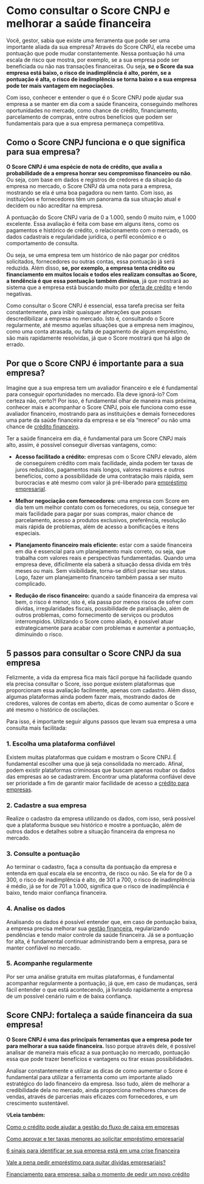 # Como consultar o Score CNPJ e melhorar a saúde financeira

Você, gestor, sabia que existe uma ferramenta que pode ser uma importante aliada da sua empresa? Através do Score CNPJ, ela recebe uma pontuação que pode mudar constantemente. Nessa pontuação há uma escala de risco que mostra, por exemplo, se a sua empresa pode ser beneficiada ou não nas transações financeiras. Ou seja, **se o Score da sua empresa está baixo, o risco de inadimplência é alto, porém, se a pontuação é alta, o risco de inadimplência se torna baixo e a sua empresa pode ter mais vantagem em negociações**.

Com isso, conhecer e entender o que é o Score CNPJ pode ajudar sua empresa a se manter em dia com a saúde financeira, conseguindo melhores oportunidades no mercado, como chance de crédito, financiamento, parcelamento de compras, entre outros benefícios que podem ser fundamentais para que a sua empresa permaneça competitiva.

## **Como o Score CNPJ funciona e o que significa para sua empresa?**

**O Score CNPJ é uma espécie de nota de crédito, que avalia a probabilidade de a empresa honrar seu compromisso financeiro ou não**. Ou seja, com base em dados e registros de credores e da situação da empresa no mercado, o Score CNPJ dá uma nota para a empresa, mostrando se ela é uma boa pagadora ou nem tanto. Com isso, as instituições e fornecedores têm um panorama da sua situação atual e decidem ou não acreditar na empresa.

A pontuação do Score CNPJ varia de 0 a 1.000, sendo 0 muito ruim, e 1.000 excelente. Essa avaliação é feita com base em alguns itens, como os pagamentos e histórico de crédito, o relacionamento com o mercado, os dados cadastrais e regularidade jurídica, o perfil econômico e o comportamento de consulta.

Ou seja, se uma empresa tem um histórico de não pagar por créditos solicitados, fornecedores ou outras contas, essa pontuação já será reduzida. Além disso, **se, por exemplo, a empresa tenta crédito ou financiamento em muitos locais e todos eles realizam consultas ao Score, a tendência é que essa pontuação também diminua**, já que mostrará ao sistema que a empresa está buscando muito por [oferta de crédito](https://meubolso.mercadopago.com.br/oferta-de-credito-como-conseguir) e tendo negativas.

Como consultar o Score CNPJ é essencial, essa tarefa precisa ser feita constantemente, para inibir quaisquer alterações que possam descredibilizar a empresa no mercado. Isto é, consultando o Score regularmente, até mesmo aquelas situações que a empresa nem imaginou, como uma conta atrasada, ou falta de pagamento de algum empréstimo, são mais rapidamente resolvidas, já que o Score mostrará que há algo de errado.

## **Por que o Score CNPJ é importante para a sua empresa?**

Imagine que a sua empresa tem um avaliador financeiro e ele é fundamental para conseguir oportunidades no mercado. Ela deve ignorá-lo? Com certeza não, certo?! Por isso, é fundamental olhar de maneira mais próxima, conhecer mais e acompanhar o Score CNPJ, pois ele funciona como esse avaliador financeiro, mostrando para as instituições e demais fornecedores uma parte da saúde financeira da empresa e se ela “merece” ou não uma chance de [crédito financeiro](https://meubolso.mercadopago.com.br/credito-financeiro-mercado-pago).

Ter a saúde financeira em dia, é fundamental para um Score CNPJ mais alto, assim, é possível conseguir diversas vantagens, como:

- **Acesso facilitado a crédito:** empresas com o Score CNPJ elevado, além de conseguirem crédito com mais facilidade, ainda podem ter taxas de juros reduzidos, pagamentos mais longos, valores maiores e outros benefícios, como a possibilidade de uma contratação mais rápida, sem burocracias e até mesmo com valor já pré-liberado para [empréstimo empresarial](https://meubolso.mercadopago.com.br/como-obter-emprestimo-empresarial-online-seguro).

- **Melhor negociação com fornecedores:** uma empresa com Score em dia tem um melhor contato com os fornecedores, ou seja, consegue ter mais facilidade para pagar por suas compras, maior chance de parcelamento, acesso a produtos exclusivos, preferência, resolução mais rápida de problemas, além de acesso a bonificações e itens especiais.

- **Planejamento financeiro mais eficiente:** estar com a saúde financeira em dia é essencial para um planejamento mais correto, ou seja, que trabalha com valores reais e perspectivas fundamentadas. Quando uma empresa deve, dificilmente ela saberá a situação dessa dívida em três meses ou mais. Sem visibilidade, torna-se difícil precisar seu status. Logo, fazer um planejamento financeiro também passa a ser muito complicado.

- **Redução de risco financeiro:** quando a saúde financeira da empresa vai bem, o risco é menor, isto é, ela passa por menos riscos de sofrer com dívidas, irregularidades fiscais, possibilidade de paralisação, além de outros problemas, como fornecimento de serviços ou produtos interrompidos. Utilizando o Score como aliado, é possível atuar estrategicamente para acabar com problemas e aumentar a pontuação, diminuindo o risco.

## **5 passos para consultar o Score CNPJ da sua empresa**

Felizmente, a vida da empresa fica mais fácil porque há facilidade quando ela precisa consultar o Score, isso porque existem plataformas que proporcionam essa avaliação facilmente, apenas com cadastro. Além disso, algumas plataformas ainda podem fazer mais, mostrando dados de credores, valores de contas em aberto, dicas de como aumentar o Score e até mesmo o histórico de oscilações.

Para isso, é importante seguir alguns passos que levam sua empresa a uma consulta mais facilitada:

### **1. Escolha uma plataforma confiável**

Existem muitas plataformas que cuidam e mostram o Score CNPJ. É fundamental escolher uma que já seja consolidada no mercado. Afinal, podem existir plataformas criminosas que buscam apenas roubar os dados das empresas ao se cadastrarem. Encontrar uma plataforma confiável deve ser prioridade a fim de garantir maior facilidade de acesso a [crédito para empresas](https://meubolso.mercadopago.com.br/credito-para-empresas-opcoes-tradicionais).

### **2. Cadastre a sua empresa**

Realize o cadastro da empresa utilizando os dados, com isso, será possível que a plataforma busque seu histórico e mostre a pontuação, além de outros dados e detalhes sobre a situação financeira da empresa no mercado.

### **3. Consulte a pontuação**

Ao terminar o cadastro, faça a consulta da pontuação da empresa e entenda em qual escala ela se encontra, de risco ou não. Se ela for de 0 a 300, o risco de inadimplência é alto, de 301 a 700, o risco de inadimplência é médio, já se for de 701 a 1.000, significa que o risco de inadimplência é baixo, tendo maior confiança financeira.

### **4. Analise os dados**

Analisando os dados é possível entender que, em caso de pontuação baixa, a empresa precisa melhorar sua [gestão financeira](https://meubolso.mercadopago.com.br/gestao-financeira-mercado-pago-ecommerce), regularizando pendências e tendo maior controle da saúde financeira. Já se a pontuação for alta, é fundamental continuar administrando bem a empresa, para se manter confiável no mercado.

### **5. Acompanhe regularmente**

Por ser uma análise gratuita em muitas plataformas, é fundamental acompanhar regularmente a pontuação, já que, em caso de mudanças, será fácil entender o que está acontecendo, já livrando rapidamente a empresa de um possível cenário ruim e de baixa confiança.

## **Score CNPJ: fortaleça a saúde financeira da sua empresa!**

**O Score CNPJ é uma das principais ferramentas que a empresa pode ter para melhorar a sua saúde financeira.** Isso porque através dele, é possível analisar de maneira mais eficaz a sua pontuação no mercado, pontuação essa que pode trazer benefícios e vantagens ou tirar essas possibilidades.

Analisar constantemente e utilizar as dicas de como aumentar o Score é fundamental para utilizar a ferramenta como um importante aliado estratégico do lado financeiro da empresa. Isso tudo, além de melhorar a credibilidade dela no mercado, ainda proporciona melhores chances de vendas, através de parcerias mais eficazes com fornecedores, e um crescimento sustentável.

**💡Leia também:**

[Como o crédito pode ajudar a gestão do fluxo de caixa em empresas](https://meubolso.mercadopago.com.br/credito-ferramenta-para-gestao-do-fluxo-de-caixa)

[Como aprovar e ter taxas menores ao solicitar empréstimo empresarial](https://meubolso.mercadopago.com.br/como-solicitar-emprestimo-empresarial-com-sucesso)

[6 sinais para identificar se sua empresa está em uma crise financeira](https://meubolso.mercadopago.com.br/como-evitar-uma-crise-financeira-na-empresa)

[Vale a pena pedir empréstimo para quitar dívidas empresariais?](https://meubolso.mercadopago.com.br/emprestimo-para-quitar-dividas-vale-a-pena)

[Financiamento para empresa: saiba o momento de pedir um novo crédito](https://meubolso.mercadopago.com.br/financiamento-para-empresa-saiba-o-momento-de-pedir-um-novo-credito)